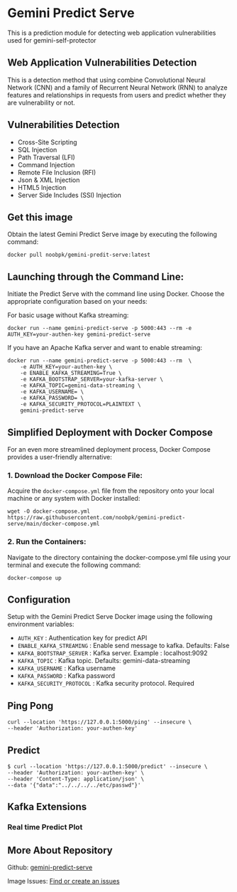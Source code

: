 # Gemini Predict Serve
This is a prediction module for detecting web application vulnerabilities used for gemini-self-protector

## Web Application Vulnerabilities Detection 

This is a detection method that using combine Convolutional Neural Network (CNN) and a family of Recurrent Neural Network (RNN) to analyze features and relationships in requests from users and predict whether they are vulnerability or not.

## Vulnerabilities Detection

-  Cross-Site Scripting
- SQL Injection
- Path Traversal (LFI)
- Command Injection
- Remote File Inclusion (RFI)
- Json & XML Injection
- HTML5 Injection
- Server Side Includes (SSI) Injection

## Get this image
Obtain the latest Gemini Predict Serve image by executing the following command:

```
docker pull noobpk/gemini-predit-serve:latest
```

## Launching through the Command Line:
Initiate the Predict Serve with the command line using Docker. Choose the appropriate configuration based on your needs:

For basic usage without Kafka streaming:

```
docker run --name gemini-predict-serve -p 5000:443 --rm -e AUTH_KEY=your-authen-key gemini-predict-serve
```

If you have an Apache Kafka server and want to enable streaming:

```
docker run --name gemini-predict-serve -p 5000:443 --rm  \
    -e AUTH_KEY=your-authen-key \
    -e ENABLE_KAFKA_STREAMING=True \
    -e KAFKA_BOOTSTRAP_SERVER=your-kafka-server \
    -e KAFKA_TOPIC=gemini-data-streaming \
    -e KAFKA_USERNAME= \
    -e KAFKA_PASSWORD= \
    -e KAFKA_SECURITY_PROTOCOL=PLAINTEXT \
    gemini-predict-serve
```

## Simplified Deployment with Docker Compose

For an even more streamlined deployment process, Docker Compose provides a user-friendly alternative:

### 1. Download the Docker Compose File:

Acquire the `docker-compose.yml` file from the repository onto your local machine or any system with Docker installed:

```
wget -O docker-compose.yml https://raw.githubusercontent.com/noobpk/gemini-predict-serve/main/docker-compose.yml
```

### 2. Run the Containers:

Navigate to the directory containing the docker-compose.yml file using your terminal and execute the following command:

```
docker-compose up
```

## Configuration

Setup with the Gemini Predict Serve Docker image using the following environment variables:

- `AUTH_KEY` : Authentication key for predict API
- `ENABLE_KAFKA_STREAMING` : Enable send message to kafka. Defaults: False
- `KAFKA_BOOTSTRAP_SERVER` : Kafka server. Example : localhost:9092
- `KAFKA_TOPIC` : Kafka topic. Defaults: gemini-data-streaming
- `KAFKA_USERNAME` : Kafka username
- `KAFKA_PASSWORD` : Kafka password
- `KAFKA_SECURITY_PROTOCOL` : Kafka security protocol. Required

## Ping Pong
```
curl --location 'https://127.0.0.1:5000/ping' --insecure \
--header 'Authorization: your-authen-key'
```

## Predict 

```
$ curl --location 'https://127.0.0.1:5000/predict' --insecure \
--header 'Authorization: your-authen-key' \
--header 'Content-Type: application/json' \
--data '{"data":"../../../../etc/passwd"}'
```

## Kafka Extensions

### Real time Predict Plot

## More About Repository
Github: [gemini-predict-serve](https://github.com/noobpk/gemini-predict-serve)

Image Issues: [Find or create an issues](https://github.com/noobpk/gemini-predict-serve/issues)
